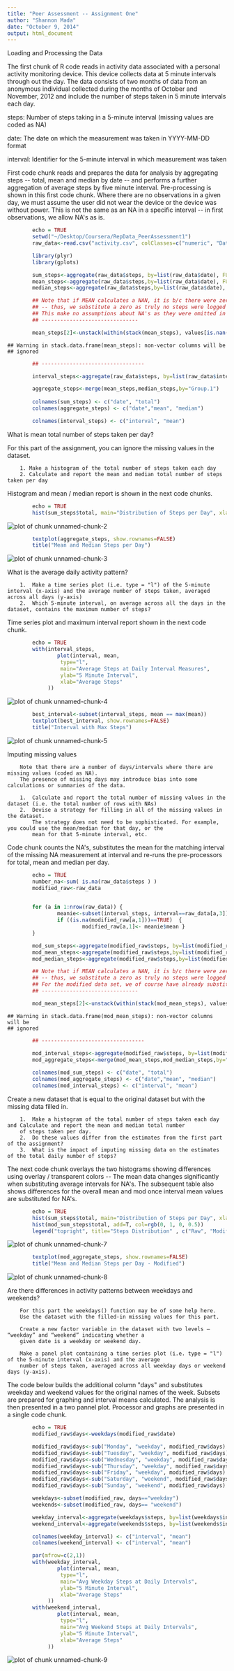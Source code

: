 ```yaml
---
title: "Peer Assessment -- Assignment One"
author: "Shannon Mada"
date: "October 9, 2014"
output: html_document
---
```


Loading and Processing the Data


The first chunk of R code reads in activity data associated with a personal activity monitoring device. This device collects data at 5 minute intervals through out the day. The data consists of two months of data from an anonymous individual collected during the months of October and November, 2012 and include the number of steps taken in 5 minute intervals each day. 

steps: Number of steps taking in a 5-minute interval (missing values are coded as NA)

date: The date on which the measurement was taken in YYYY-MM-DD format

interval: Identifier for the 5-minute interval in which measurement was taken


First code chunk reads and prepares the data for analysis by aggregating steps -- total, mean and median by date -- and performs a further aggregation of average steps by five minute interval.  Pre-processing is shown in this first code chunk.   Where there are no observations in a given day, we  must assume the user did not wear the device or the device was without power.  This is not the same as an NA in a specific interval -- in first observations, we allow NA's as is.


```r
        echo = TRUE
        setwd("~/Desktop/Coursera/RepData_PeerAssessment1")
        raw_data<-read.csv("activity.csv", colClasses=c("numeric", "Date", "numeric"))

        library(plyr)
        library(gplots)

        sum_steps<-aggregate(raw_data$steps, by=list(raw_data$date), FUN=sum, na.rm=TRUE)
        mean_steps<-aggregate(raw_data$steps,by=list(raw_data$date), FUN=mean, na.rm=TRUE)
        median_steps<-aggregate(raw_data$steps,by=list(raw_data$date), FUN=median, na.rm=TRUE)

        ## Note that if MEAN calculates a NAN, it is b/c there were zero observations for the day
        ## -- thus, we substitute a zero as truly no steps were logged
        ## This make no assumptions about NA's as they were omitted in the calculations above versus alternative assumptions
        ## -------------------------------

        mean_steps[2]<-unstack(within(stack(mean_steps), values[is.nan(values)] <- 0))
```

```
## Warning in stack.data.frame(mean_steps): non-vector columns will be
## ignored
```

```r
        ## ---------------------------------

        interval_steps<-aggregate(raw_data$steps, by=list(raw_data$interval), FUN=mean, na.rm=TRUE)

        aggregate_steps<-merge(mean_steps,median_steps,by="Group.1")
                               
        colnames(sum_steps) <- c("date", "total")                      
        colnames(aggregate_steps) <- c("date","mean", "median")

        colnames(interval_steps) <- c("interval", "mean")
```


What is mean total number of steps taken per day?

For this part of the assignment, you can ignore the missing values in the dataset.

        1. Make a histogram of the total number of steps taken each day
        2. Calculate and report the mean and median total number of steps taken per day

Histogram and mean / median report is shown in the next code chunks.


```r
        echo = TRUE
        hist(sum_steps$total, main="Distribution of Steps per Day", xlab="Steps", col="red")
```

![plot of chunk unnamed-chunk-2](figure/unnamed-chunk-2-1.png) 


```r
        textplot(aggregate_steps, show.rownames=FALSE)
        title("Mean and Median Steps per Day")
```

![plot of chunk unnamed-chunk-3](figure/unnamed-chunk-3-1.png) 


What is the average daily activity pattern?

        1.  Make a time series plot (i.e. type = "l") of the 5-minute interval (x-axis) and the average number of steps taken, averaged across all days (y-axis)
        2.  Which 5-minute interval, on average across all the days in the dataset, contains the maximum number of steps?
        
        
Time series plot and maximum interval report shown in the next code chunk.        


```r
        echo = TRUE
        with(interval_steps,
                plot(interval, mean, 
                 type="l", 
                 main="Average Steps at Daily Interval Measures",
                 ylab="5 Minute Interval",
                 xlab="Average Steps"
             ))
```

![plot of chunk unnamed-chunk-4](figure/unnamed-chunk-4-1.png) 


```r
        best_interval<-subset(interval_steps, mean == max(mean))
        textplot(best_interval, show.rownames=FALSE)
        title("Interval with Max Steps")
```

![plot of chunk unnamed-chunk-5](figure/unnamed-chunk-5-1.png) 


Imputing missing values

        Note that there are a number of days/intervals where there are missing values (coded as NA). 
        The presence of missing days may introduce bias into some calculations or summaries of the data.

        1.  Calculate and report the total number of missing values in the dataset (i.e. the total number of rows with NAs)
        2.  Devise a strategy for filling in all of the missing values in the dataset. 
            The strategy does not need to be sophisticated. For example, you could use the mean/median for that day, or the 
            mean for that 5-minute interval, etc.
            
Code chunk counts the NA's, substitutes the mean for the matching interval of the missing NA measurement at interval and re-runs the pre-processors for total, mean and median per day.


```r
        echo = TRUE
        number_na<-sum( is.na(raw_data$steps ) ) 
        modified_raw<-raw_data                                           ## new data frame for storing the modified data
      

        for (a in 1:nrow(raw_data)) {
                meanie<-subset(interval_steps, interval==raw_data[a,3])  ## load pre-calculated mean steps for matching interval
                if ((is.na(modified_raw[a,1]))==TRUE)  {                 ## replace the NA with the mean selected above 
                        modified_raw[a,1]<- meanie$mean }
        }

        mod_sum_steps<-aggregate(modified_raw$steps, by=list(modified_raw$date), FUN=sum, na.rm=TRUE)
        mod_mean_steps<-aggregate(modified_raw$steps,by=list(modified_raw$date), FUN=mean, na.rm=TRUE)
        mod_median_steps<-aggregate(modified_raw$steps,by=list(modified_raw$date), FUN=median, na.rm=TRUE)

        ## Note that if MEAN calculates a NAN, it is b/c there were zero observations for the day 
        ## -- thus, we substitute a zero as truly no steps were logged
        ## For the modified data set, we of course have already substituted MEAN for NA's.
        ## -------------------------------

        mod_mean_steps[2]<-unstack(within(stack(mod_mean_steps), values[is.nan(values)] <- 0))
```

```
## Warning in stack.data.frame(mod_mean_steps): non-vector columns will be
## ignored
```

```r
        ## ---------------------------------

        mod_interval_steps<-aggregate(modified_raw$steps, by=list(modified_raw$interval), FUN=mean, na.rm=TRUE)
        mod_aggregate_steps<-merge(mod_mean_steps,mod_median_steps,by="Group.1")
                               
        colnames(mod_sum_steps) <- c("date", "total")                      
        colnames(mod_aggregate_steps) <- c("date","mean", "median")
        colnames(mod_interval_steps) <- c("interval", "mean")
```


Create a new dataset that is equal to the original dataset but with the missing data filled in.

        1.  Make a histogram of the total number of steps taken each day and Calculate and report the mean and median total number 
        of steps taken per day. 
        2.  Do these values differ from the estimates from the first part of the assignment? 
        3.  What is the impact of imputing missing data on the estimates of the total daily number of steps?

The next code chunk overlays the two histograms showing differences using overlay / transparent colors -- 
The mean data changes significantly when substituting average intervals for NA's.
The subsequent table also shows differences for the overall mean and mod once interval mean values are substituted for NA's.  



```r
        echo = TRUE
        hist(sum_steps$total, main="Distribution of Steps per Day", xlab="Steps", col="red")
        hist(mod_sum_steps$total, add=T, col=rgb(0, 1, 0, 0.5))
        legend("topright", title="Steps Distribution" , c("Raw", "Modified"), fill=c("red", "green"))
```

![plot of chunk unnamed-chunk-7](figure/unnamed-chunk-7-1.png) 


```r
        textplot(mod_aggregate_steps, show.rownames=FALSE)
        title("Mean and Median Steps per Day - Modified")
```

![plot of chunk unnamed-chunk-8](figure/unnamed-chunk-8-1.png) 


Are there differences in activity patterns between weekdays and weekends?

        For this part the weekdays() function may be of some help here. 
        Use the dataset with the filled-in missing values for this part.

        Create a new factor variable in the dataset with two levels – “weekday” and “weekend” indicating whether a 
        given date is a weekday or weekend day.

        Make a panel plot containing a time series plot (i.e. type = "l") of the 5-minute interval (x-axis) and the average 
        number of steps taken, averaged across all weekday days or weekend days (y-axis). 

The code below builds the additional column "days" and substitutes weekday and weekend values for the original names of the week.  Subsets are prepared for graphing and interval means calculated.  The analysis is then presented in a two pannel plot.  Processor and graphs are presented in a single code chunk.



```r
        echo = TRUE
        modified_raw$days<-weekdays(modified_raw$date)  

        modified_raw$days<-sub("Monday", "weekday", modified_raw$days)
        modified_raw$days<-sub("Tuesday", "weekday", modified_raw$days)
        modified_raw$days<-sub("Wednesday", "weekday", modified_raw$days)
        modified_raw$days<-sub("Thursday", "weekday", modified_raw$days)
        modified_raw$days<-sub("Friday", "weekday", modified_raw$days)
        modified_raw$days<-sub("Saturday", "weekend", modified_raw$days)
        modified_raw$days<-sub("Sunday", "weekend", modified_raw$days)

        weekdays<-subset(modified_raw, days=="weekday")
        weekends<-subset(modified_raw, days== "weekend")

        weekday_interval<-aggregate(weekdays$steps, by=list(weekdays$interval), FUN=mean, na.rm=TRUE)
        weekend_interval<-aggregate(weekends$steps, by=list(weekends$interval), FUN=mean, na.rm=TRUE)

        colnames(weekday_interval) <- c("interval", "mean")
        colnames(weekend_interval) <- c("interval", "mean")

        par(mfrow=c(2,1))
        with(weekday_interval,
                plot(interval, mean, 
                 type="l", 
                 main="Avg Weekday Steps at Daily Intervals",
                 ylab="5 Minute Interval",
                 xlab="Average Steps"
             ))
        with(weekend_interval,
                plot(interval, mean, 
                 type="l", 
                 main="Avg Weekend Steps at Daily Intervals",
                 ylab="5 Minute Interval",
                 xlab="Average Steps"
             ))
```

![plot of chunk unnamed-chunk-9](figure/unnamed-chunk-9-1.png) 
